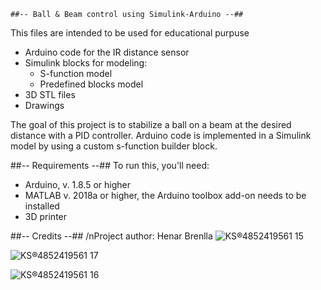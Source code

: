     ##-- Ball & Beam control using Simulink-Arduino --##

This files are intended to be used for educational purpuse

* Arduino code for the IR distance sensor
* Simulink blocks for modeling:
   * S-function model
   * Predefined blocks model
* 3D STL files
* Drawings

The goal of this project is to stabilize a ball on a beam at the desired distance 
with a PID controller.
Arduino code is implemented in a Simulink model by using a custom s-function builder block. 
 
##-- Requirements --##
To run this, you'll need:
* Arduino, v. 1.8.5 or higher
* MATLAB v. 2018a or higher, the Arduino toolbox add-on needs to be installed
* 3D printer

##-- Credits --##
/nProject author: Henar Brenlla
![KS®4852419561 15](https://user-images.githubusercontent.com/53175202/61654487-c7f40d00-acbc-11e9-86dd-81b4fa892318.png)

![KS®4852419561 17](https://user-images.githubusercontent.com/53175202/61654497-ccb8c100-acbc-11e9-9cc8-ee241b75b6c0.png)

![KS®4852419561 16](https://user-images.githubusercontent.com/53175202/61654489-c9253a00-acbc-11e9-90aa-687ac9240cd6.png)
